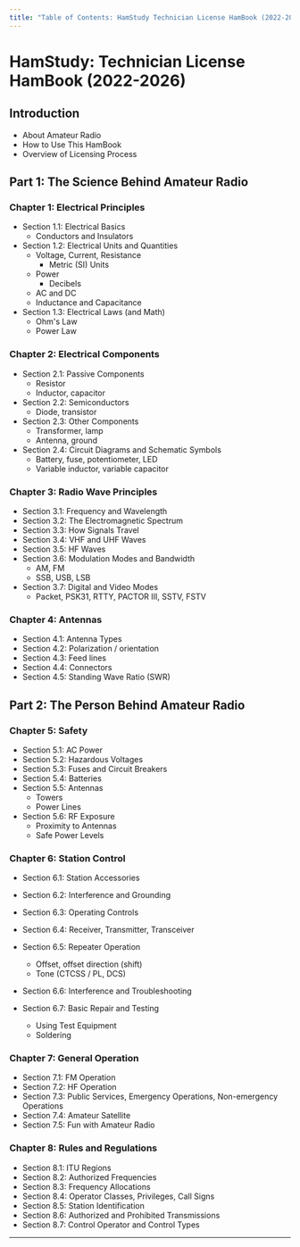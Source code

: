 ```yaml
---
title: "Table of Contents: HamStudy Technician License HamBook (2022-2026)"
---
```


# HamStudy: Technician License HamBook (2022-2026)

## Introduction
- About Amateur Radio
- How to Use This HamBook
- Overview of Licensing Process

## Part 1: The Science Behind Amateur Radio

### Chapter 1: Electrical Principles
- Section 1.1: Electrical Basics
  - Conductors and Insulators
- Section 1.2: Electrical Units and Quantities
  - Voltage, Current, Resistance
    - Metric (SI) Units
  - Power
    - Decibels
  - AC and DC
  - Inductance and Capacitance
- Section 1.3: Electrical Laws (and Math)
  - Ohm's Law
  - Power Law

### Chapter 2: Electrical Components
- Section 2.1: Passive Components
  - Resistor
  - Inductor, capacitor
- Section 2.2: Semiconductors
  - Diode, transistor
- Section 2.3: Other Components
  - Transformer, lamp
  - Antenna, ground
- Section 2.4: Circuit Diagrams and Schematic Symbols
  - Battery, fuse, potentiometer, LED
  - Variable inductor, variable capacitor

### Chapter 3: Radio Wave Principles
- Section 3.1: Frequency and Wavelength
- Section 3.2: The Electromagnetic Spectrum
- Section 3.3: How Signals Travel
- Section 3.4: VHF and UHF Waves
- Section 3.5: HF Waves
- Section 3.6: Modulation Modes and Bandwidth
  - AM, FM
  - SSB, USB, LSB
- Section 3.7: Digital and Video Modes
  - Packet, PSK31, RTTY, PACTOR III, SSTV, FSTV

### Chapter 4: Antennas
- Section 4.1: Antenna Types
- Section 4.2: Polarization / orientation
- Section 4.3: Feed lines
- Section 4.4: Connectors
- Section 4.5: Standing Wave Ratio (SWR)

## Part 2: The Person Behind Amateur Radio

### Chapter 5: Safety
- Section 5.1: AC Power
- Section 5.2: Hazardous Voltages
- Section 5.3: Fuses and Circuit Breakers
- Section 5.4: Batteries
- Section 5.5: Antennas
  - Towers
  - Power Lines
- Section 5.6: RF Exposure
  - Proximity to Antennas
  - Safe Power Levels

### Chapter 6: Station Control
- Section 6.1: Station Accessories
- Section 6.2: Interference and Grounding
- Section 6.3: Operating Controls

- Section 6.4: Receiver, Transmitter, Transceiver
- Section 6.5: Repeater Operation
  - Offset, offset direction (shift)
  - Tone (CTCSS / PL, DCS)
- Section 6.6: Interference and Troubleshooting
- Section 6.7: Basic Repair and Testing
  - Using Test Equipment
  - Soldering

### Chapter 7: General Operation
- Section 7.1: FM Operation
- Section 7.2: HF Operation
- Section 7.3: Public Services, Emergency Operations, Non-emergency Operations
- Section 7.4: Amateur Satellite
- Section 7.5: Fun with Amateur Radio

### Chapter 8: Rules and Regulations
- Section 8.1: ITU Regions
- Section 8.2: Authorized Frequencies
- Section 8.3: Frequency Allocations
- Section 8.4: Operator Classes, Privileges, Call Signs
- Section 8.5: Station Identification
- Section 8.6: Authorized and Prohibited Transmissions
- Section 8.7: Control Operator and Control Types

------------
